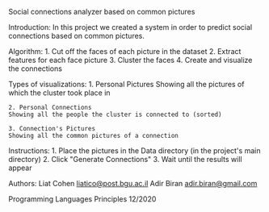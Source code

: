 Social connections analyzer based on common pictures



Introduction:
	In this project we created a system in order to predict social connections
	based on common pictures.



Algorithm:
	1. Cut off the faces of each picture in the dataset
	2. Extract features for each face picture
	3. Cluster the faces
	4. Create and visualize the connections



Types of visualizations:
	1. Personal Pictures
	Showing all the pictures of which the cluster took place in
	
	2. Personal Connections
	Showing all the people the cluster is connected to (sorted)
	
	3. Connection's Pictures
	Showing all the common pictures of a connection



Instructions:
	1. Place the pictures in the Data directory (in the project's main directory)
	2. Click "Generate Connections"
	3. Wait until the results will appear



Authors:
	Liat Cohen		liatico@post.bgu.ac.il
	Adir Biran		adir.biran@gmail.com


Programming Languages Principles
12/2020